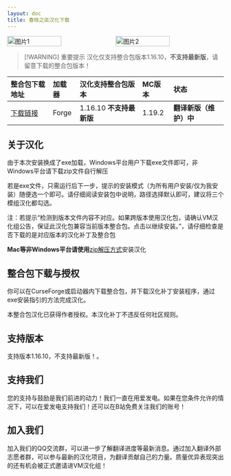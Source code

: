 ```yaml
---
layout: doc
title: 春晓之巫汉化下载
---
```


<div style="display: flex">
  <img src="https://media.forgecdn.net/attachments/507/514/2022-10-18_16.png" style="width:50%" alt="图片1">
  <img src="https://s11.ax1x.com/2024/02/04/pFlQgqU.png" style="width:50%" alt="图片2">
</div>

> [!WARNING] 重要提示
> 汉化仅支持整合包版本1.16.10，**不支持最新版**，请留意下载的整合包版本！

<DownloadLinks :methods="[
  { id: 'lanzou', text: '下载汉化', icon: '/imgs/svg/lanzou.svg', link: 'https://vmhanhuazu.lanzouo.com/s/witch' },
  { id: 'bilibili', text: '宣传片', icon: '/imgs/svg/bilibili.svg', link: 'https://www.bilibili.com/video/BV1Qz421X7hp/' },
  { id: 'github', text: '汉化仓库', icon: '/imgs/svg/github.svg', link: 'https://github.com/VM-Chinese-translate-group/Cottage-Witch' },
  { id: 'lazy', text: '懒汉下载', icon: '/imgs/logo/logo_64.png', link: '/lazy/' }
]" />

整合包下载地址|加载器|汉化支持整合包版本|MC版本|状态
:-|:-|:-|:-|:-
[下载链接](https://www.curseforge.com/minecraft/modpacks/cottage-witch)|Forge|1.16.10 **不支持最新版**|1.19.2|**翻译新版（维护）中**|

## 关于汉化

由于本次安装换成了exe加载，Windows平台用户下载exe文件即可，非Windows平台请下载zip文件自行解压

若是exe文件，只需运行后下一步，提示的安装模式（为所有用户安装/仅为我安装）随便选一个即可。请仔细阅读安装包中说明，路径选择默认即可，建议将三个模组汉化都勾选。

注：若提示“检测到版本文件内容不对应。如果跨版本使用汉化包，请确认VM汉化组公告，保证此汉化包兼容当前版本整合包。点击以继续安装。”，请仔细检查是否下载的是对应版本的汉化补丁及整合包

**Mac等非Windows平台请使用**[zip解压方式](https://vmhanhuazu.lanzouo.com/iJtGW23qu2qf)安装汉化

## 整合包下载与授权

你可以在CurseForge或启动器内下载整合包，并下载汉化补丁安装程序，通过exe安装指引的方法完成汉化。

本整合包汉化已获得作者授权。本汉化补丁不违反任何社区规则。

## 支持版本

支持版本1.16.10，不支持最新版！。

## 支持我们

您的支持与鼓励是我们前进的动力！我们一直在用爱发电。如果在您条件允许的情况下，可以在爱发电支持我们！还可以在B站免费关注我们的账号！

## 加入我们

加入我们的QQ交流群，可以进一步了解翻译进度等最新消息。通过加入翻译外部志愿者群，可以参与最新的汉化项目，为翻译贡献自己的力量。质量优异表现突出的还有机会被正式邀请进VM汉化组！
